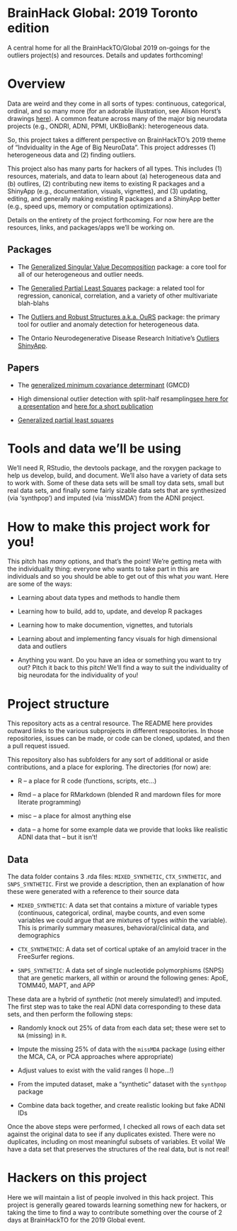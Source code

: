 BrainHack Global: 2019 Toronto edition
================

A central home for all the BrainHackTO/Global 2019 on-goings for the
outliers project(s) and resources. Details and updates forthcoming\!

# Overview

Data are weird and they come in all sorts of types: continuous,
categorical, ordinal, and so many more (for an adorable illustration,
see Alison Horst’s drawings
[here](https://twitter.com/allison_horst/status/1185424265287389184)). A
common feature across many of the major big neurodata projects (e.g.,
ONDRI, ADNI, PPMI, UKBioBank): heterogeneous data.

So, this project takes a different perspective on BrainHackTO’s 2019
theme of “Indviduality in the Age of Big NeuroData”. This project
addresses (1) heterogeneous data and (2) finding outliers.

This project also has many parts for hackers of all types. This includes
(1) resources, materials, and data to learn about (a) heterogeneous data
and (b) outlires, (2) contributing new items to existing R packages and
a ShinyApp (e.g., documentation, visuals, vignettes), and (3) updating,
editing, and generally making existing R packages and a ShinyApp better
(e.g., speed ups, memory or computation optimizations).

Details on the entirety of the project forthcoming. For now here are the
resources, links, and packages/apps we’ll be working on.

## Packages

  - The [Generalized Singular Value
    Decomposition](https://github.com/derekbeaton/gsvd) package: a core
    tool for all of our heterogeneous and outlier needs.
    
  - The [Generalied Partial Least Squares](https://github.com/derekbeaton/GPLS/tree/master/Package) package: a related tool for regression, canonical, correlation, and a variety of other multivariate blah-blahs

  - The [Outliers and Robust Structures a.k.a.
    OuRS](https://github.com/derekbeaton/ours) package: the primary tool
    for outlier and anomaly detection for heterogeneous data.

  - The Ontario Neurodegenerative Disease Research Initiative’s
    [Outliers
    ShinyApp](https://github.com/derekbeaton/ONDRIApps/tree/master/Outliers).

## Papers

  - The [generalized minimum covariance
    determinant](https://www.biorxiv.org/content/10.1101/333005v2.abstract)
    (GMCD)

  - High dimensional outlier detection with split-half resampling[see
    here for a
    presentation](https://github.com/derekbeaton/OuRS/tree/master/Presentations/JSM2018)
    and [here for a short
    publication](https://github.com/derekbeaton/OuRS/tree/master/Publications)

  - [Generalized partial least
    squares](https://www.biorxiv.org/content/10.1101/598888v2)

# Tools and data we’ll be using

We’ll need R, RStudio, the devtools package, and the roxygen package to
help us develop, build, and document. We’ll also have a variety of data
sets to work with. Some of these data sets will be small toy data sets,
small but real data sets, and finally some fairly sizable data sets that
are synthesized (via ‘synthpop’) and imputed (via ‘missMDA’) from the
ADNI project.

# How to make this project work for you\!

This pitch has *many* options, and that’s the point\! We’re getting meta
with the individuality thing: everyone who wants to take part in this
are individuals and so you should be able to get out of this what *you*
want. Here are some of the ways:

  - Learning about data types and methods to handle them

  - Learning how to build, add to, update, and develop R packages

  - Learning how to make documention, vignettes, and tutorials

  - Learning about and implementing fancy visuals for high dimensional
    data and outliers

  - Anything you want. Do you have an idea or something you want to try
    out? Pitch it back to this pitch\! We’ll find a way to suit the
    individuality of big neurodata for the individuality of you\!

# Project structure

This repository acts as a central resource. The README here provides
outward links to the various subprojects in different respositories. In
those repositories, issues can be made, or code can be cloned, updated,
and then a pull request issued.

This repository also has subfolders for any sort of additional or aside
contributions, and a place for exploring. The directories (for now) are:

  - R – a place for R code (functions, scripts, etc…)

  - Rmd – a place for RMarkdown (blended R and mardown files for more
    literate programming)

  - misc – a place for almost anything else

  - data – a home for some example data we provide that looks like
    realistic ADNI data that – but it isn’t\!

## Data

The data folder contains 3 .rda files: `MIXED_SYNTHETIC`,
`CTX_SYNTHETIC`, and `SNPS_SYNTHETIC`. First we provide a description,
then an explanation of how these were generated with a reference to
their source data

  - `MIXED_SYNTHETIC`: A data set that contains a mixture of variable
    types (continuous, categorical, ordinal, maybe counts, and even some
    variables we could argue that are mixtures of types *within* the
    variable). This is primarily summary measures, behavioral/clinical
    data, and demographics

  - `CTX_SYNTHETHIC`: A data set of cortical uptake of an amyloid tracer
    in the FreeSurfer regions.

  - `SNPS_SYNTHETIC`: A data set of single nucleotide polymorphisms
    (SNPS) that are genetic markers, all within or around the following
    genes: ApoE, TOMM40, MAPT, and APP

These data are a hybrid of *synthetic* (not merely simulated\!) and
imputed. The first step was to take the real ADNI data corresponding to
these data sets, and then perform the following steps:

  - Randomly knock out 25% of data from each data set; these were set to
    `NA` (missing) in `R`.

  - Impute the missing 25% of data with the `missMDA` package (using
    either the MCA, CA, or PCA approaches where appropriate)

  - Adjust values to exist with the valid ranges (I hope…\!)

  - From the imputed dataset, make a “synthetic” dataset with the
    `synthpop` package

  - Combine data back together, and create realistic looking but fake
    ADNI IDs

Once the above steps were performed, I checked all rows of each data set
against the original data to see if any duplicates existed. There were
no duplicates, including on most meaningful subsets of variables. Et
voila\! We have a data set that preserves the structures of the real
data, but is not real\!

# Hackers on this project

Here we will maintain a list of people involved in this hack project.
This project is generally geared towards learning something new for
hackers, or taking the time to find a way to contribute something over
the course of 2 days at BrainHackTO for the 2019 Global event.
